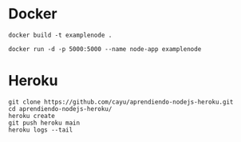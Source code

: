 # Docker

```
docker build -t examplenode .
```
```
docker run -d -p 5000:5000 --name node-app examplenode
```

# Heroku

```
git clone https://github.com/cayu/aprendiendo-nodejs-heroku.git
cd aprendiendo-nodejs-heroku/
heroku create
git push heroku main
heroku logs --tail
```

